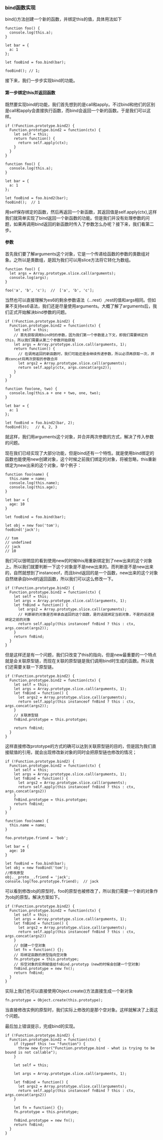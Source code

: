 ### bind函数实现

bind()方法创建一个新的函数，并绑定this的值，具体用法如下

```
function foo() {
  console.log(this.a);
}

let bar = {
  a: 1
};

let fooBind = foo.bind(bar);

fooBind(); // 1;
```
接下来，我们一步步实现bind的功能。

#### 第一步绑定this并返回函数

既然要实现bind的功能，我们首先想到的是call和apply。不过bind和他们的区别是call和apply会直接执行函数，而bind会返回一个新的函数。于是我们可以这样。

```
if (!Function.prototype.bind2) {
  Function.prototype.bind2 = function(ctx) {
    let self = this;
    return function() {
      return self.apply(ctx);
    }
  }
}

function foo() {
  console.log(this.a);
}

let bar = {
  a: 1
};

let fooBind = foo.bind2(bar);
fooBind();  // 1
```
用self保存绑定的函数，然后再返回一个新函数，其返回值是self.apply(ctx),这样我们就简单实现了bind返回一个新函数的功能。但是我们并没有处理参数的问题，如果再调用bind返回的新函数时传入了参数怎么办呢？接下来，我们看第二步。

#### 参数

首先我们要了解arguments这个对象，它是一个传递给函数的参数的类数组对象。之所以是类数组，是因为我们可以用slice方法将它转化为数组。
```
function foo() {
  let args = Array.prototype.slice.call(arguments);
  console.log(args);
}

foo('a', 'b', 'c');  //  ['a', 'b', 'c'];

```
当然也可以直接理解为es6的剩余参数语法（...rest）,rest的值和args相同。但如果不支持es6语法，我们还是尽量使用arguments。大概了解了arguments后，我们正式开始解决bind参数的问题。

```
if (!Function.prototype.bind2) {
  Function.prototype.bind2 = function(ctx) {
    let self = this;
    // 首先获取调用bind时的参数，因为我们第一个参数是上下文，即我们需要绑定的this，所以我们需要从第二个参数开始获取
    let args = Array.prototype.slice.call(arguments, 1);
    return function() {
      // 在调用返回的新函数时，我们可能还是会继续传递参数，所以必须再获取一次，并用concat将两次获取的参数合并
      let args2 = Array.prototype.slice.call(arguments);
      return self.apply(ctx, args.concat(args2));
    }
  }
}

function foo(one, two) {
  console.log(this.a + one + two, one, two);
}

let bar = {
  a: 1
};

let fooBind = foo.bind2(bar, 2);
fooBind(3);   // 6, 2, 3
```
就这样，我们用arguments这个对象，并合并两次参数的方式，解决了传入参数的问题。

现在我们已经实现了大部分功能，但是bind还有一个特性。就是使用bind绑定的函数也能使用new创建对象，这个时候之前我们绑定的对象，将被忽略，this重新绑定为new出来的这个对象，举个例子：
```
function foo(name) {
  this.name = name;
  console.log(this.name);
  console.log(this.age);
}

let bar = {
  age: 10
}

let fooBind = foo.bind(bar);

let obj = new foo('tom');
fooBind('jack');

// tom
// undefined
// jack
// 10
```
我们可以很明显的看到使用new的时候this用重新绑定到了new出来的这个对象上。所以我们就要判断一下这个对象是不是new出来的。而判断是不是new出来的，自然就想到了instanceof，而且bind返回的是一个函数，new出来的这个对象自然继承自bind的返回函数，所以我们可以这么修改一下。
```
if (!Function.prototype.bind2) {
  Function.prototype.bind2 = function(ctx) {
    let self = this;
    let args = Array.prototype.slice.call(arguments, 1);
    let fnBind = function() {
      let args2 = Array.prototype.slice.call(arguments);
      // 判断新的对象是否继承自返回的这个函数，是的话就绑定当前对象，不是的话还是绑定之前的对象
      return self.apply(this instanceof fnBind ? this : ctx, args.concat(args2));
    }
    return fnBind;
  }
}
```
但是这样还是有一个问题，我们只改变了this的指向，但是new最重要的一个特点就是会关联原型链，而现在关联的原型链是我们调用bind时生成的函数。所以我们还需要关联一下原型链。
```
if (!Function.prototype.bind2) {
  Function.prototype.bind2 = function(ctx) {
    let self = this;
    let args = Array.prototype.slice.call(arguments, 1);
    let fnBind = function() {
      let args2 = Array.prototype.slice.call(arguments);
      return self.apply(this instanceof fnBind ? this : ctx, args.concat(args2));
    }
    // 关联原型链
    fnBind.prototype = this.prototype;

    return fnBind;
  }
}
```
这样直接修改prototype的方式的确可以达到关联原型链的目的，但是因为我们直接赋值的引用，就会出现修改新对象的同时会把原型链也修改的情况；
```
if (!Function.prototype.bind2) {
  Function.prototype.bind2 = function(ctx) {
    let self = this;
    let args = Array.prototype.slice.call(arguments, 1);
    let fnBind = function() {
      let args2 = Array.prototype.slice.call(arguments);
      return self.apply(this instanceof fnBind ? this : ctx, args.concat(args2))
    }
    fnBind.prototype = this.prototype;
    return fnBind;
  }
}

function foo(name) {
  this.name = name;
}

foo.prototype.friend = 'bob';

let bar = {
  age: 10
}

let fooBind = foo.bind(bar);
let obj = new fooBind('tom');
//修改原型
obj.__proto__.friend = 'jack';
console.log(foo.prototype.friend);  // jack
```
可以看到修改obj的原型时，foo的原型也被修改了，所以我们需要一个新的对象作为obj的原型。解决方案如下。

```
if (!Function.prototype.bind2) {
  Function.prototype.bind2 = function(ctx) {
    let self = this;
    let args = Array.prototype.slice.call(arguments, 1);
    let fnBind = function() {
      let args2 = Array.prototype.slice.call(arguments);
      return self.apply(this instanceof fnBind ? this : ctx, args.concat(args2))
    }
    // 创建一个空对象
    let fn = function() {};
    // 将绑定函数的原型指向空对象
    fn.prototype = this.prototype;
    // 将空对象的实例赋值给fnBind.prototyp（new的时候会创建一个空对象）
    fnBind.prototype = new fn();
    return fnBind;
  }
}
```
实际上我们也可以直接使用Object.create()方法直接生成一个新对象
```
fn.prototype = Object.create(this.prototype);
```
当直接修改实例的原型时，我们实际上修改的是那个空对象。这样就解决了上面这个问题。

最后加上错误提示，完成bind的实现。

```
if (!Function.prototype.bind2) {
  Function.prototype.bind2 = function(ctx) {
    if (typeof this !== "function") {
      throw new Error("Function.prototype.bind - what is trying to be bound is not callable");
    }

    let self = this;

    let args = Array.prototype.slice.call(arguments, 1);

    let fnBind = function() {
      let args2 = Array.prototype.slice.call(arguments);
      return self.apply(this instanceof fnBind ? this : ctx, args.concat(args2))
    }

    let fn = function() {};
    fn.prototype = this.prototype;
    
    fnBind.prototype = new fn();
    return fnBind;
  }
}
```
